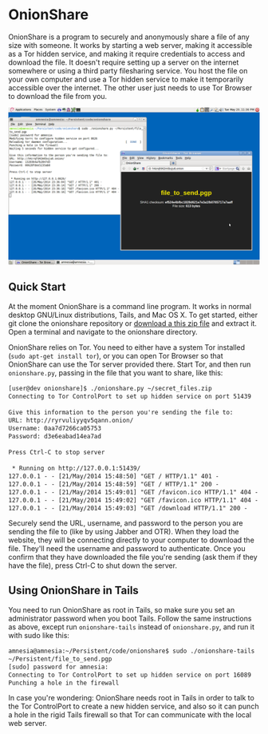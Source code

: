 # OnionShare

OnionShare is a program to securely and anonymously share a file of any size with someone. It works by starting a web server, making it accessible as a Tor hidden service, and making it require credentials to access and download the file. It doesn't require setting up a server on the internet somewhere or using a third party filesharing service. You host the file on your own computer and use a Tor hidden service to make it temporarily accessible over the internet. The other user just needs to use Tor Browser to download the file from you.

![Screenshot](/screenshot.png)

## Quick Start

At the moment OnionShare is a command line program. It works in normal desktop GNU/Linux distributions, Tails, and Mac OS X. To get started, either git clone the onionshare repository or [download a this zip file](https://github.com/micahflee/onionshare/archive/master.zip) and extract it. Open a terminal and navigate to the  onionshare directory.

OnionShare relies on Tor. You need to either have a system Tor installed (`sudo apt-get install tor`), or you can open Tor Browser so that OnionShare can use the Tor server provided there. Start Tor, and then run `onionshare.py`, passing in the file that you want to share, like this:

    [user@dev onionshare]$ ./onionshare.py ~/secret_files.zip
    Connecting to Tor ControlPort to set up hidden service on port 51439

    Give this information to the person you're sending the file to:
    URL: http://ryrvuliyyqv5qann.onion/
    Username: 0aa7d7266ca05753
    Password: d3e6eabad14ea7ad

    Press Ctrl-C to stop server

     * Running on http://127.0.0.1:51439/
    127.0.0.1 - - [21/May/2014 15:48:50] "GET / HTTP/1.1" 401 -
    127.0.0.1 - - [21/May/2014 15:48:59] "GET / HTTP/1.1" 200 -
    127.0.0.1 - - [21/May/2014 15:49:01] "GET /favicon.ico HTTP/1.1" 404 -
    127.0.0.1 - - [21/May/2014 15:49:02] "GET /favicon.ico HTTP/1.1" 404 -
    127.0.0.1 - - [21/May/2014 15:49:03] "GET /download HTTP/1.1" 200 -

Securely send the URL, username, and password to the person you are sending the file to (like by using Jabber and OTR). When they load the website, they will be connecting directly to your computer to download the file. They'll need the username and password to authenticate. Once you confirm that they have downloaded the file you're sending (ask them if they have the file), press Ctrl-C to shut down the server.

## Using OnionShare in Tails

You need to run OnionShare as root in Tails, so make sure you set an administrator password when you boot Tails. Follow the same instructions as above, except run `onionshare-tails` instead of `onionshare.py`, and run it with sudo like this:

    amnesia@amnesia:~/Persistent/code/onionshare$ sudo ./onionshare-tails ~/Persistent/file_to_send.pgp
    [sudo] password for amnesia:
    Connecting to Tor ControlPort to set up hidden service on port 16089
    Punching a hole in the firewall

In case you're wondering: OnionShare needs root in Tails in order to talk to the Tor ControlPort to create a new hidden service, and also so it can punch a hole in the rigid Tails firewall so that Tor can communicate with the local web server.

